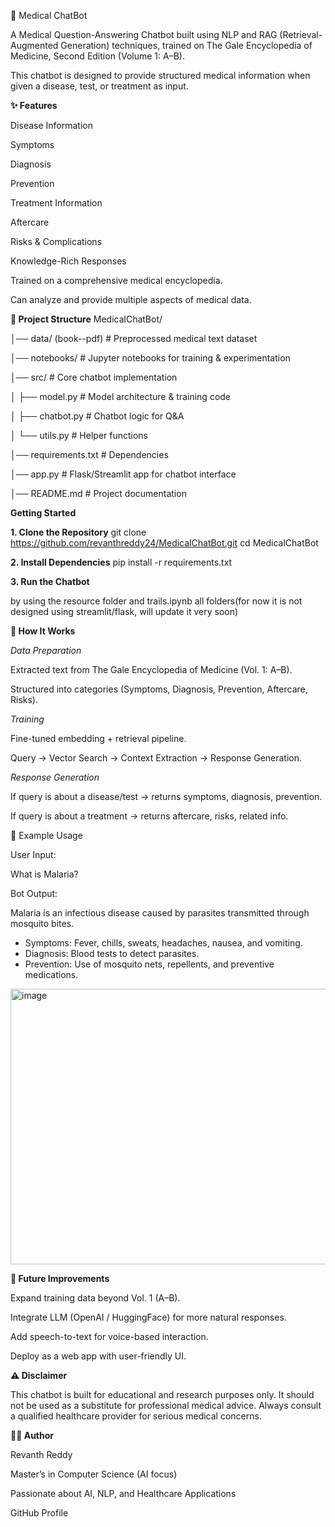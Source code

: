 🏥 Medical ChatBot

A Medical Question-Answering Chatbot built using NLP and RAG (Retrieval-Augmented Generation) techniques, trained on The Gale Encyclopedia of Medicine, Second Edition (Volume 1: A–B).

This chatbot is designed to provide structured medical information when given a disease, test, or treatment as input.

**✨ Features**

Disease Information

Symptoms

Diagnosis

Prevention

Treatment Information

Aftercare

Risks & Complications

Knowledge-Rich Responses

Trained on a comprehensive medical encyclopedia.

Can analyze and provide multiple aspects of medical data.


**📂 Project Structure**
MedicalChatBot/

│── data/ (book--pdf) # Preprocessed medical text dataset

│── notebooks/         # Jupyter notebooks for training & experimentation

│── src/               # Core chatbot implementation

│   ├── model.py       # Model architecture & training code

│   ├── chatbot.py     # Chatbot logic for Q&A

│   └── utils.py       # Helper functions

│── requirements.txt   # Dependencies

│── app.py             # Flask/Streamlit app for chatbot interface

│── README.md          # Project documentation

**Getting Started**

**1. Clone the Repository**
git clone https://github.com/revanthreddy24/MedicalChatBot.git
cd MedicalChatBot

**2. Install Dependencies**
pip install -r requirements.txt

**3. Run the Chatbot**

by using the resource folder and trails.ipynb all folders(for now it is not designed using streamlit/flask, will update it very soon)




**🧠 How It Works**

*Data Preparation*

Extracted text from The Gale Encyclopedia of Medicine (Vol. 1: A–B).

Structured into categories (Symptoms, Diagnosis, Prevention, Aftercare, Risks).

*Training*

Fine-tuned embedding + retrieval pipeline.

Query → Vector Search → Context Extraction → Response Generation.

*Response Generation*

If query is about a disease/test → returns symptoms, diagnosis, prevention.

If query is about a treatment → returns aftercare, risks, related info.

🔮 Example Usage

User Input:

What is Malaria?


Bot Output:

Malaria is an infectious disease caused by parasites transmitted through mosquito bites. 
- Symptoms: Fever, chills, sweats, headaches, nausea, and vomiting.  
- Diagnosis: Blood tests to detect parasites.  
- Prevention: Use of mosquito nets, repellents, and preventive medications.
  
<img width="1433" height="441" alt="image" src="https://github.com/user-attachments/assets/de85f0cb-ea5b-494c-9135-3d8a38de9c49" />



**📌 Future Improvements**

Expand training data beyond Vol. 1 (A–B).

Integrate LLM (OpenAI / HuggingFace) for more natural responses.

Add speech-to-text for voice-based interaction.

Deploy as a web app with user-friendly UI.

**⚠️ Disclaimer**

This chatbot is built for educational and research purposes only.
It should not be used as a substitute for professional medical advice. Always consult a qualified healthcare provider for serious medical concerns.

**👨‍💻 Author**

Revanth Reddy

Master’s in Computer Science (AI focus)

Passionate about AI, NLP, and Healthcare Applications

GitHub Profile

